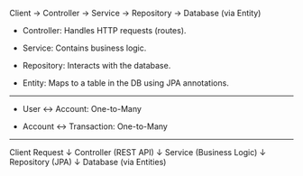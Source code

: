 Client → Controller → Service → Repository → Database (via Entity)

- Controller: Handles HTTP requests (routes).

- Service: Contains business logic.

- Repository: Interacts with the database.

- Entity: Maps to a table in the DB using JPA annotations.

---

- User ↔ Account: One-to-Many

- Account ↔ Transaction: One-to-Many

--- 

Client Request
↓
Controller (REST API)
↓
Service (Business Logic)
↓
Repository (JPA)
↓
Database (via Entities)
